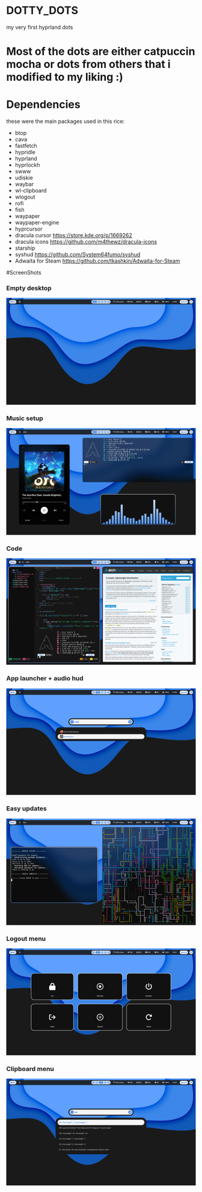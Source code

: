 # DOTTY_DOTS
my very first hyprland dots

# Most of the dots are either catpuccin mocha or dots from others that i modified to my liking :)

# Dependencies
these were the main packages used in this rice:
- btop
- cava
- fastfetch
- hypridle
- hyprland 
- hyprlockh
- swww
- udiskie
- waybar
- wl-clipboard
- wlogout
- rofi
- fish
- waypaper
- waypaper-engine
- hyprcursor
- dracula cursor https://store.kde.org/p/1669262
- dracula icons https://github.com/m4thewz/dracula-icons 
- starship
- syshud https://github.com/System64fumo/syshud
- Adwaita for Steam https://github.com/tkashkin/Adwaita-for-Steam

#ScreenShots


### Empty desktop
![alt text](https://github.com/NathanGros/BigNats-hyprland-dotfiles/blob/main/screenshots/empty_desktop.png)

### Music setup
![alt text](https://github.com/NathanGros/BigNats-hyprland-dotfiles/blob/main/screenshots/music.png)

### Code
![alt text](https://github.com/NathanGros/BigNats-hyprland-dotfiles/blob/main/screenshots/code.png)

### App launcher + audio hud
![alt text](https://github.com/NathanGros/BigNats-hyprland-dotfiles/blob/main/screenshots/app_launcher.png)

### Easy updates
![alt text](https://github.com/NathanGros/BigNats-hyprland-dotfiles/blob/main/screenshots/easy_updater.png)

### Logout menu
![alt text](https://github.com/NathanGros/BigNats-hyprland-dotfiles/blob/main/screenshots/logout_menu.png)

### Clipboard menu
![alt text](https://github.com/NathanGros/BigNats-hyprland-dotfiles/blob/main/screenshots/clipboard_menu.png)
